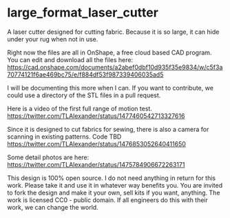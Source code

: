 # large_format_laser_cutter
A laser cutter designed for cutting fabric. Because it is so large, it can hide under your rug when not in use.

Right now the files are all in OnShape, a free cloud based CAD program. You can edit and download all the files here:
https://cad.onshape.com/documents/a2abef0dbf10d935f35e9834/w/c5f3a70774121f6ae469bc75/e/f884df53f987339406035ad5

I will be documenting this more when I can. If you want to contribute, we could use a directory of the STL files in a pull request.

Here is a video of the first full range of motion test.
https://twitter.com/TLAlexander/status/1477460542713327616

Since it is designed to cut fabrics for sewing, there is also a camera for scanning in existing patterns. Code TBD
https://twitter.com/TLAlexander/status/1476853052640411650

Some detail photos are here:
https://twitter.com/TLAlexander/status/1475784906672263171

This design is 100% open source. I do not need anything in return for this work. Please take it and use it in whatever way benefits you. You are invited to fork the design and make it your own, sell kits if you want, anything. The work is licensed CC0 - public domain. If all engineers do this with their work, we can change the world.
